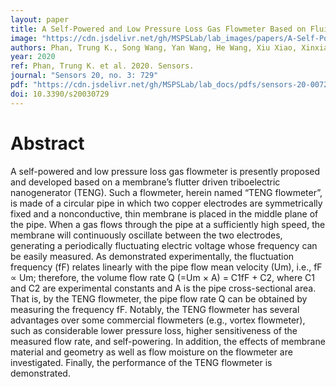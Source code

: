 ```yaml
---
layout: paper
title: A Self-Powered and Low Pressure Loss Gas Flowmeter Based on Fluid-Elastic Flutter Driven Triboelectric Nanogenerator
image: "https://cdn.jsdelivr.net/gh/MSPSLab/lab_images/papers/A-Self-Powered-and-Low-Pressure.png"
authors: Phan, Trung K., Song Wang, Yan Wang, He Wang, Xiu Xiao, Xinxiang Pan, Minyi Xu, and Jianchun Mi
year: 2020
ref: Phan, Trung K. et al. 2020. Sensors.
journal: "Sensors 20, no. 3: 729"
pdf: "https://cdn.jsdelivr.net/gh/MSPSLab/lab_docs/pdfs/sensors-20-00729-v2.pdf"
doi: 10.3390/s20030729
---
```


# Abstract


A self-powered and low pressure loss gas flowmeter is presently proposed and developed based on a membrane’s flutter driven triboelectric nanogenerator (TENG). Such a flowmeter, herein named “TENG flowmeter”, is made of a circular pipe in which two copper electrodes are symmetrically fixed and a nonconductive, thin membrane is placed in the middle plane of the pipe. When a gas flows through the pipe at a sufficiently high speed, the membrane will continuously oscillate between the two electrodes, generating a periodically fluctuating electric voltage whose frequency can be easily measured. As demonstrated experimentally, the fluctuation frequency (fF) relates linearly with the pipe flow mean velocity (Um), i.e., fF ∝ Um; therefore, the volume flow rate Q (=Um × A) = C1fF + C2, where C1 and C2 are experimental constants and A is the pipe cross-sectional area. That is, by the TENG flowmeter, the pipe flow rate Q can be obtained by measuring the frequency fF. Notably, the TENG flowmeter has several advantages over some commercial flowmeters (e.g., vortex flowmeter), such as considerable lower pressure loss, higher sensitiveness of the measured flow rate, and self-powering. In addition, the effects of membrane material and geometry as well as flow moisture on the flowmeter are investigated. Finally, the performance of the TENG flowmeter is demonstrated.
